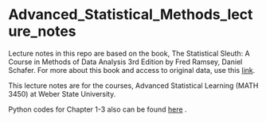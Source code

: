 # Advanced_Statistical_Methods_lecture_notes

Lecture notes in this repo are based on the book, The Statistical Sleuth: A Course in Methods of Data Analysis 3rd Edition by Fred Ramsey, Daniel Schafer.
For more about this book and access to original data, use this [link](http://sites.science.oregonstate.edu/~schaferd/Sleuth/data-sets.html).

This lecture notes are for the courses, Advanced Statistical Learning (MATH 3450) at Weber State University.

Python codes for Chapter 1-3 also can be found [here](https://github.com/quintusdias/sleuth3) .
